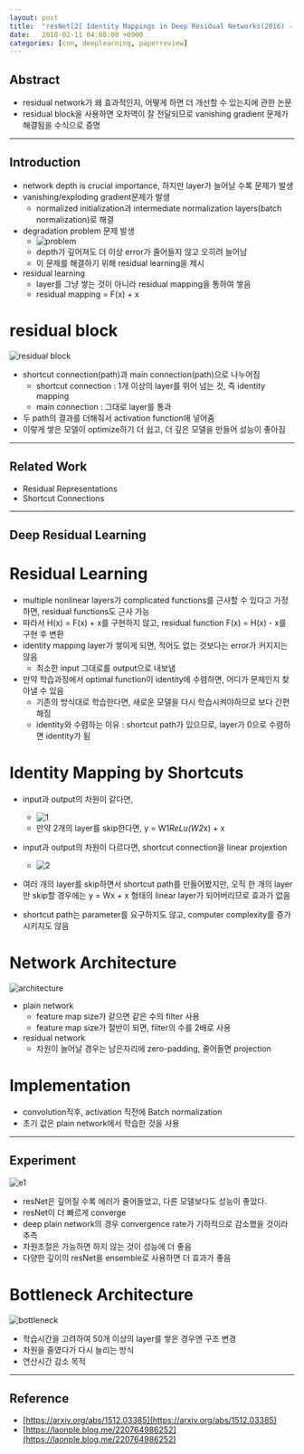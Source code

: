 ```yaml
---
layout: post
title:  "resNet[2] Identity Mappings in Deep Residual Networks(2016) - Review"
date:   2018-02-11 04:08:00 +0900
categories: [cnn, deeplearning, paperreview]
---
```


## Abstract
- residual network가 왜 효과적인지, 어떻게 하면 더 개선할 수 있는지에 관한 논문
- residual block을 사용하면 오차역이 잘 전달되므로 vanishing gradient 문제가 해결됨을 수식으로 증명

-----

## Introduction
- network depth is crucial importance, 하지만 layer가 늘어날 수록 문제가 발생
- vanishing/exploding gradient문제가 발생
    - normalized initialization과 intermediate normalization layers(batch normalization)로 해결
- degradation problem 문제 발생
    - ![problem](https://files.slack.com/files-pri/T1J7SCHU7-F96D95J13/problem.png?pub_secret=12c276bad3)
    - depth가 깊어져도 더 이상 error가 줄어들지 않고 오히려 늘어남
    - 이 문제를 해결하기 위해 residual learning을 제시
- residual learning
    - layer를 그냥 쌓는 것이 아니라 residual mapping을 통하여 쌓음
    - residual mapping = F(x) + x

# residual block
![residual block](https://files.slack.com/files-pri/T1J7SCHU7-F967PC3L4/rb.png?pub_secret=d4fd4fb528)

- shortcut connection(path)과 main connection(path)으로 나누어짐
    - shortcut connection : 1개 이상의 layer를 뛰어 넘는 것, 즉 identity mapping
    - main connection : 그대로 layer를 통과
- 두 path의 결과를 더해줘서 activation function에 넣어줌
- 이렇게 쌓은 모델이 optimize하기 더 쉽고, 더 깊은 모델을 만들어 성능이 좋아짐

-----

## Related Work
- Residual Representations
- Shortcut Connections

-----

## Deep Residual Learning
# Residual Learning
- multiple nonlinear layers가 complicated functions를 근사할 수 있다고 가정하면, residual functions도 근사 가능
- 따라서 H(x) = F(x) + x를 구현하지 않고, residual function F(x) = H(x) - x를 구현 후 변환
- identity mapping layer가 쌓이게 되면, 적어도 없는 것보다는 error가 커지지는 않음
    - 최소한 input 그대로를 output으로 내보냄
- 만약 학습과정에서 optimal function이 identity에 수렴하면, 어디가 문제인지 찾아낼 수 있음
    - 기존의 방식대로 학습한다면, 새로운 모델을 다시 학습시켜야하므로 보다 간편해짐 
    - identity와 수렴하는 이유 : shortcut path가 있으므로, layer가 0으로 수렴하면 identity가 됨

# Identity Mapping by Shortcuts
- input과 output의 차원이 같다면,
    - ![1](https://files.slack.com/files-pri/T1J7SCHU7-F965XUR7V/1.png?pub_secret=b5bc4bf6ab)
    - 만약 2개의 layer를 skip한다면, y = W1*ReLu(W2*x) + x

- input과 output의 차원이 다르다면, shortcut connection을 linear projextion
    - ![2](https://files.slack.com/files-pri/T1J7SCHU7-F95K36W4Q/2.png?pub_secret=8d5e0a41c1)

- 여러 개의 layer를 skip하면서 shortcut path를 만들어봤지만, 오직 한 개의 layer만 skip할 경우에는 y = Wx + x 형태의 linear layer가 되어버리므로 효과가 없음
- shortcut path는 parameter를 요구하지도 않고, computer complexity를 증가시키지도 않음

# Network Architecture
![architecture](https://files.slack.com/files-pri/T1J7SCHU7-F97B6L51V/architecture.png?pub_secret=8490108baf)
- plain network
    - feature map size가 같으면 같은 수의 filter 사용
    - feature map size가 절반이 되면, filter의 수를 2배로 사용
- residual network
    - 차원이 늘어날 경우는 남은자리에 zero-padding, 줄어들면 projection
    
# Implementation
- convolution직후, activation 직전에 Batch normalization
- 초기 값은 plain network에서 학습한 것을 사용

-----

## Experiment
![e1](https://files.slack.com/files-pri/T1J7SCHU7-F969UAG2E/e1.png?pub_secret=07ac906498)
- resNet은 깊어질 수록 에러가 줄어들었고, 다른 모델보다도 성능이 좋았다.
- resNet이 더 빠르게 converge
- deep plain network의 경우 convergence rate가 기하적으로 감소했을 것이라 추측
- 차원조절은 가능하면 하지 않는 것이 성능에 더 좋음
- 다양한 깊이의 resNet을 ensemble로 사용하면 더 효과가 좋음

# Bottleneck Architecture

![bottleneck](https://files.slack.com/files-pri/T1J7SCHU7-F973CB9QA/1.png?pub_secret=dbac453ecf)
- 학습시간을 고려하여 50개 이상의 layer를 쌓은 경우엔 구조 변경
- 차원을 줄였다가 다시 늘리는 방식
- 연산시간 감소 목적

-----

## Reference
- [https://arxiv.org/abs/1512.03385](https://arxiv.org/abs/1512.03385)
- [https://laonple.blog.me/220764986252](https://laonple.blog.me/220764986252)

